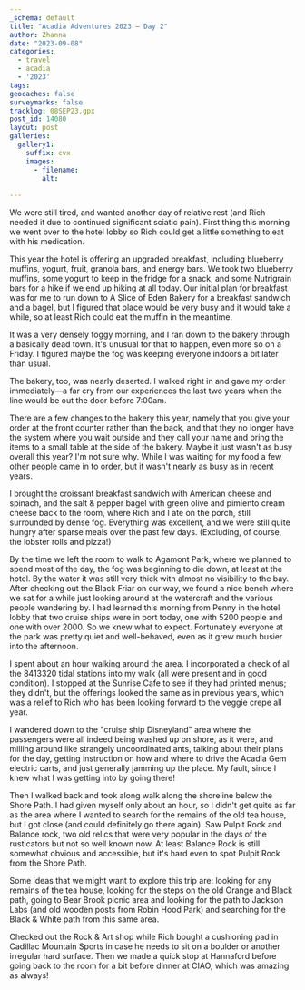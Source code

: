 ```yaml
---
_schema: default
title: "Acadia Adventures 2023 – Day 2"
author: Zhanna
date: "2023-09-08"
categories: 
  - travel
  - acadia
  - '2023'
tags:
geocaches: false
surveymarks: false
tracklog: 08SEP23.gpx
post_id: 14080
layout: post
galleries:
  gallery1:
    suffix: cvx
    images:
      - filename: 
        alt:
    
---
```


We were still tired, and wanted another day of relative rest (and Rich needed it due to continued significant sciatic pain). First thing this morning we went over to the hotel lobby so Rich could get a little something to eat with his medication. 

This year the hotel is offering an upgraded breakfast, including blueberry muffins, yogurt, fruit, granola bars, and energy bars. We took two blueberry muffins, some yogurt to keep in the fridge for a snack, and some Nutrigrain bars for a hike if we end up hiking at all today. Our initial plan for breakfast was for me to run down to A Slice of Eden Bakery for a breakfast sandwich and a bagel, but I figured that place would be very busy and it would take a while, so at least Rich could eat the muffin in the meantime.

It was a very densely foggy morning, and I ran down to the bakery through a basically dead town. It's unusual for that to happen, even more so on a Friday. I figured maybe the fog was keeping everyone indoors a bit later than usual. 

The bakery, too, was nearly deserted. I walked right in and gave my order immediately—a far cry from our experiences the last two years when the line would be out the door before 7:00am. 

There are a few changes to the bakery this year, namely that you give your order at the front counter rather than the back, and that they no longer have the system where you wait outside and they call your name and bring the items to a small table at the side of the bakery. Maybe it just wasn't as busy overall this year? I'm not sure why. While I was waiting for my food a few other people came in to order, but it wasn't nearly as busy as in recent years.

I brought the croissant breakfast sandwich with American cheese and spinach, and the salt & pepper bagel with green olive and pimiento cream cheese back to the room, where Rich and I ate on the porch, still surrounded by dense fog. Everything was excellent, and we were still quite hungry after sparse meals over the past few days. (Excluding, of course, the lobster rolls and pizza!)

By the time we left the room to walk to Agamont Park, where we planned to spend most of the day, the fog was beginning to die down, at least at the hotel. By the water it was still very thick with almost no visibility to the bay. After checking out the Black Friar on our way, we found a nice bench where we sat for a while just looking around at the watercraft and the various people wandering by. I had learned this morning from Penny in the hotel lobby that two cruise ships were in port today, one with 5200 people and one with over 2000. So we knew what to expect. Fortunately everyone at the park was pretty quiet and well-behaved, even as it grew much busier into the afternoon.

I spent about an hour walking around the area. I incorporated a check of all the 8413320 tidal stations into my walk (all were present and in good condition). I stopped at the Sunrise Cafe to see if they had printed menus; they didn't, but the offerings looked the same as in previous years, which was a relief to Rich who has been looking forward to the veggie crepe all year. 

I wandered down to the "cruise ship Disneyland" area where the passengers were all indeed being washed up on shore, as it were, and milling around like strangely uncoordinated ants, talking about their plans for the day, getting instruction on how and where to drive the Acadia Gem electric carts, and just generally jamming up the place. My fault, since I knew what I was getting into by going there!

Then I walked back and took along walk along the shoreline below the Shore Path. I had given myself only about an hour, so I didn't get quite as far as the area where I wanted to search for the remains of the old tea house, but I got close (and could definitely go there again). Saw Pulpit Rock and Balance rock, two old relics that were very popular in the days of the rusticators but not so well known now. At least Balance Rock is still somewhat obvious and accessible, but it's hard even to spot Pulpit Rock from the Shore Path.

Some ideas that we might want to explore this trip are: looking for any remains of the tea house, looking for the steps on the old Orange and Black path, going to Bear Brook picnic area and looking for the path to Jackson Labs (and old wooden posts from Robin Hood Park) and searching for the Black & White path from this same area.

Checked out the Rock & Art shop while Rich bought a cushioning pad in Cadillac Mountain Sports in case he needs to sit on a boulder or another irregular hard surface. Then we made a quick stop at Hannaford before going back to the room for a bit before dinner at CIAO, which was amazing as always!
